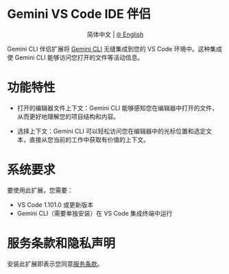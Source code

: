 # Gemini VS Code IDE 伴侣

<p align="center">
  简体中文 | <a href="../../../packages/vscode-ide-companion/README.md">🌐 English</a>
</p>

Gemini CLI 伴侣扩展将 [Gemini CLI](https://github.com/google-gemini/gemini-cli) 无缝集成到您的 VS Code 环境中。这种集成使 Gemini CLI 能够访问您打开的文件等活动信息。

# 功能特性

- 打开的编辑器文件上下文：Gemini CLI 能够感知您在编辑器中打开的文件，从而更好地理解您的项目结构和内容。

- 选择上下文：Gemini CLI 可以轻松访问您在编辑器中的光标位置和选定文本，直接从您当前的工作中获取有价值的上下文。

# 系统要求

要使用此扩展，您需要：

- VS Code 1.101.0 或更新版本
- Gemini CLI（需要单独安装）在 VS Code 集成终端中运行

# 服务条款和隐私声明

安装此扩展即表示您同意[服务条款](https://github.com/google-gemini/gemini-cli/blob/main/docs/tos-privacy.md)。